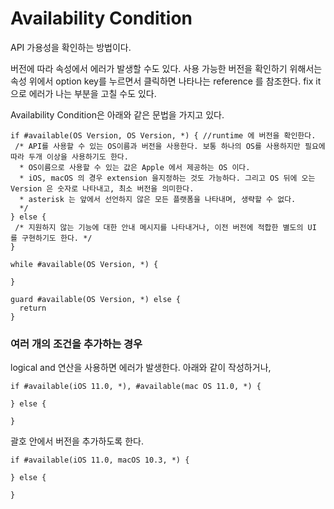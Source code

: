 # Availability Condition
API 가용성을 확인하는 방법이다. 

버전에 따라 속성에서 에러가 발생할 수도 있다.
사용 가능한 버전을 확인하기 위해서는 속성 위에서 option key를 누르면서 클릭하면 나타나는 reference 를 참조한다. 
fix it으로 에러가 나는 부분을 고칠 수도 있다. 

Availability Condition은 아래와 같은 문법을 가지고 있다. 

```
if #available(OS Version, OS Version, *) { //runtime 에 버전을 확인한다. 
 /* API를 사용할 수 있는 OS이름과 버전을 사용한다. 보통 하나의 OS를 사용하지만 필요에 따라 두개 이상을 사용하기도 한다. 
  * OS이름으로 사용할 수 있는 값은 Apple 에서 제공하는 OS 이다. 
  * iOS, macOS 의 경우 extension 을지정하는 것도 가능하다. 그리고 OS 뒤에 오는 Version 은 숫자로 나타내고, 최소 버전을 의미한다.
  * asterisk 는 앞에서 선언하지 않은 모든 플랫폼을 나타내며, 생략할 수 없다. 
  */
} else {
 /* 지원하지 않는 기능에 대한 안내 메시지를 나타내거나, 이전 버전에 적합한 별도의 UI 를 구현하기도 한다. */
}

while #available(OS Version, *) {

}

guard #available(OS Version, *) else {
  return
}
```

### 여러 개의 조건을 추가하는 경우
logical and 연산을 사용하면 에러가 발생한다.
아래와 같이 작성하거나,
```
if #available(iOS 11.0, *), #available(mac OS 11.0, *) {

} else {

}
```

괄호 안에서 버전을 추가하도록 한다. 
```
if #available(iOS 11.0, macOS 10.3, *) {

} else {

}
```
